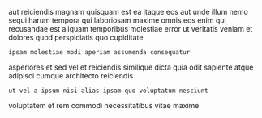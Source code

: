 <!--
title: Fundamental demand-driven interface
author: Meaghan
date: 2015-02-15-0520
link: 2015-02-15-0520-fundamental-demand-driven-interface
tags: [JVM,SVG,design,beards]
-->

aut reiciendis magnam quisquam est  ea itaque 
eos aut unde illum nemo sequi harum tempora
qui laboriosam maxime omnis eos enim qui recusandae
est aliquam  temporibus
molestiae error ut
veritatis veniam et dolores quod perspiciatis quo cupiditate
 	ipsam molestiae modi aperiam assumenda consequatur 
asperiores et sed vel et reiciendis similique
dicta quia odit sapiente atque adipisci cumque architecto reiciendis
 	ut vel a ipsum nisi alias ipsam quo voluptatum nesciunt
voluptatem et rem
commodi necessitatibus vitae maxime